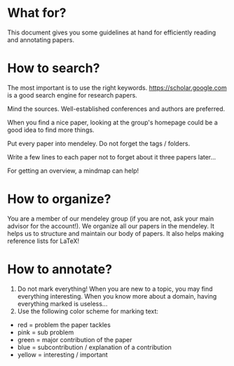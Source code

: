 # What for?

This document gives you some guidelines at hand for efficiently reading and annotating papers.

# How to search?

The most important is to use the right keywords.
https://scholar.google.com is a good search engine for research papers.

Mind the sources.
Well-established conferences and authors are preferred.

When you find a nice paper, looking at the group's homepage could be a good idea to find more things.

Put every paper into mendeley.
Do not forget the tags / folders.

Write a few lines to each paper not to forget about it three papers later...

For getting an overview, a mindmap can help!

# How to organize?

You are a member of our mendeley group (if you are not, ask your main advisor for the account!).
We organize all our papers in the mendeley.
It helps us to structure and maintain our body of papers.
It also helps making reference lists for LaTeX!

# How to annotate?

1. Do not mark everything! When you are new to a topic, you may find everything interesting. When you know more about a domain, having everything marked is useless...
2. Use the following color scheme for marking text:
  - red = problem the paper tackles
  - pink = sub problem
  - green = major contribution of the paper
  - blue = subcontribution / explanation of a contribution
  - yellow = interesting / important
